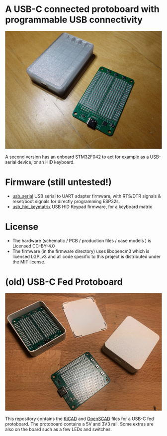 # A USB-C connected protoboard with programmable USB connectivity

![Image of a USB-C connected protoboard](img/protoboard_mcu.jpg)

A second version has an onboard STM32F042 to act for example as a USB-serial device,
or an HID keyboard.

# Firmware (still untested!)

* [usb_serial](firmware/usb_serial) USB serial to UART adapter firmware, with RTS/DTR signals & reset/boot signals for directly programming ESP32s.
* [usb_hid_keymatrix](firmware/usb_hid_keymatrix) USB HID Keypad firmware, for a keyboard matrix


# License

* The hardware (schematic / PCB / production files / case models ) is Licensed CC-BY-4.0
* The firmware (in the firmware directory) uses libopencm3 which is licensed LGPLv3 and
  all code specific to this project is distributed under the MIT license.


# (old) USB-C Fed Protoboard

![Image of a USB-C Fed Protoboard](img/protoboard.jpg)

This repository contains the [KiCAD]() and [OpenSCAD]() files for a USB-C fed
protoboard. The protoboard contains a 5V and 3V3 rail. Some extras are also
on the board such as a few LEDs and switches.


